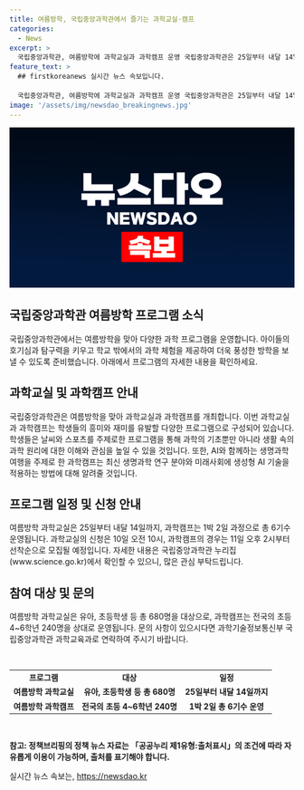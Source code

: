 ```yaml
---
title: 여름방학, 국립중앙과학관에서 즐기는 과학교실·캠프
categories:
  - News
excerpt: >
  국립중앙과학관, 여름방학에 과학교실과 과학캠프 운영 국립중앙과학관은 25일부터 내달 14일까지 여름방학을 맞아 과학교실과 과학캠프를 운영한다. 여름방학 과학교실은 유아, 초등학생 등 680명을 대상으로 다양한 프로그램 17개를 제공하며, 과학캠프는 초등 4~6학년 240명을 대상으로 AI와 생명과학 주제로 운영된다. 참가 신청은 선착순으로 진행되며, 자세한 내용은 국립중앙과학관 누리집에서 확인 가능하다.
feature_text: >
  ## firstkoreanews 실시간 뉴스 속보입니다.

  국립중앙과학관, 여름방학에 과학교실과 과학캠프 운영 국립중앙과학관은 25일부터 내달 14일까지 여름방학을 맞아 과학교실과 과학캠프를 운영한다. 여름방학 과학교실은 유아, 초등학생 등 680명을 대상으로 다양한 프로그램 17개를 제공하며, 과학캠프는 초등 4~6학년 240명을 대상으로 AI와 생명과학 주제로 운영된다. 참가 신청은 선착순으로 진행되며, 자세한 내용은 국립중앙과학관 누리집에서 확인 가능하다.
image: '/assets/img/newsdao_breakingnews.jpg'
---
```


<p><img src="/assets/img/newsdao_breakingnews.jpg" alt="firstkoreanews 속보" /></p>

<h2 data-ke-size="size26">국립중앙과학관 여름방학 프로그램 소식</h2>

<p data-ke-size="size16">국립중앙과학관에서는 여름방학을 맞아 다양한 과학 프로그램을 운영합니다. 아이들의 호기심과 탐구력을 키우고 학교 밖에서의 과학 체험을 제공하여 더욱 풍성한 방학을 보낼 수 있도록 준비했습니다. 아래에서 프로그램의 자세한 내용을 확인하세요.<p>

<h2 data-ke-size="size24">과학교실 및 과학캠프 안내</h2>
<p data-ke-size="size16">국립중앙과학관은 여름방학을 맞아 과학교실과 과학캠프를 개최합니다. 이번 과학교실과 과학캠프는 학생들의 흥미와 재미를 유발할 다양한 프로그램으로 구성되어 있습니다. 학생들은 날씨와 스포츠를 주제로한 프로그램을 통해 과학의 기초뿐만 아니라 생활 속의 과학 원리에 대한 이해와 관심을 높일 수 있을 것입니다. 또한, AI와 함께하는 생명과학 여행을 주제로 한 과학캠프는 최신 생명과학 연구 분야와 미래사회에 생성형 AI 기술을 적용하는 방법에 대해 알려줄 것입니다.<p>

<h2 data-ke-size="size24">프로그램 일정 및 신청 안내</h2>
<p data-ke-size="size16">여름방학 과학교실은 25일부터 내달 14일까지, 과학캠프는 1박 2일 과정으로 총 6기수 운영됩니다. 과학교실의 신청은 10일 오전 10시, 과학캠프의 경우는 11일 오후 2시부터 선착순으로 모집될 예정입니다. 자세한 내용은 국립중앙과학관 누리집(www.science.go.kr)에서 확인할 수 있으니, 많은 관심 부탁드립니다.<p>

<h2 data-ke-size="size24">참여 대상 및 문의</h2>
<p data-ke-size="size16">여름방학 과학교실은 유아, 초등학생 등 총 680명을 대상으로, 과학캠프는 전국의 초등 4~6학년 240명을 상대로 운영됩니다. 문의 사항이 있으시다면 과학기술정보통신부 국립중앙과학관 과학교육과로 연락하여 주시기 바랍니다.<p>

<p data-ke-size="size16">&nbsp;</p>

<table>
<tbody>
<tr>
<td style="text-align: center; height: 17px;"><b>프로그램</b></td>
<td style="text-align: center; height: 17px;"><b>대상</b></td>
<td style="text-align: center; height: 17px;"><b>일정</b></td>
</tr>
<tr>
<td style="text-align: center; height: 17px;"><b>여름방학 과학교실</b></td>
<td style="text-align: center; height: 17px;"><b>유아, 초등학생 등 총 680명</b></td>
<td style="text-align: center; height: 17px;"><b>25일부터 내달 14일까지</b></td>
</tr>
<tr>
<td style="text-align: center; height: 17px;"><b>여름방학 과학캠프</b></td>
<td style="text-align: center; height: 17px;"><b>전국의 초등 4~6학년 240명</b></td>
<td style="text-align: center; height: 17px;"><b>1박 2일 총 6기수 운영</b></td>
</tr>
</tbody>
</table>

<p data-ke-size="size16">&nbsp;</p>

<p data-ke-size="size16"><b>참고: 정책브리핑의 정책 뉴스 자료는 「공공누리 제1유형:출처표시」의 조건에 따라 자유롭게 이용이 가능하며, 출처를 표기해야 합니다.</b></p>
실시간 뉴스 속보는, <a href="https://newsdao.kr" rel="dofollow">https://newsdao.kr</a>


